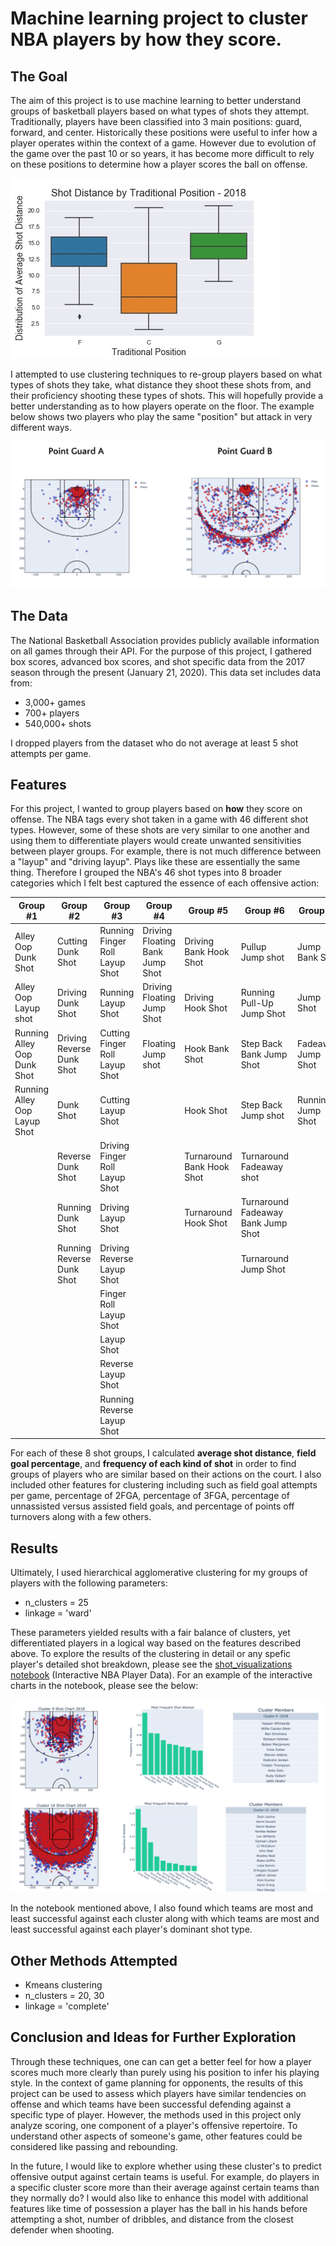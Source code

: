 # Machine learning project to cluster NBA players by how they score.

## The Goal

The aim of this project is to use machine learning to better understand groups of basketball players based on what types of shots they attempt. Traditionally, players have been classified into 3 main positions: guard, forward, and center. Historically these positions were useful to infer how a player operates within the context of a game. However due to evolution of the game over the past 10 or so years, it has become more difficult to rely on these positions to determine how a player scores the ball on offense. 

![Distribution of Shot Distance by Traditional Position](https://github.com/jcTTP3/nba_points/blob/master/images/jc_distribution_shot_distance_traditional.jpeg)

I attempted to use clustering techniques to re-group players based on what types of shots they take, what distance they shoot these shots from, and their proficiency shooting these types of shots. This will hopefully provide a better understanding as to how players operate on the floor. The example below shows two players who play the same "position" but attack in very different ways.

![Traditional](https://github.com/jcTTP3/nba_points/blob/master/images/pgs.png)

## The Data

The National Basketball Association provides publicly available information on all games through their API. For the purpose of this project, I gathered box scores, advanced box scores, and shot specific data from the 2017 season through the present (January 21, 2020). This data set includes data from:

* 3,000+ games
* 700+ players
* 540,000+ shots


I dropped players from the dataset who do not average at least 5 shot attempts per game. 

## Features

For this project, I wanted to group players based on **how** they score on offense. The NBA tags every shot taken in a game with 46 different shot types. However, some of these shots are very similar to one another and using them to differentiate players would create unwanted sensitivities between player groups. For example, there is not much difference between a "layup" and "driving layup". Plays like these are essentially the same thing. Therefore I grouped the NBA's 46 shot types into 8 broader categories which I felt best captured the essence of each offensive action: 


| Group #1| Group #2 | Group #3 | Group #4 | Group #5 | Group #6 | Group #7 | Group #8 |
|------------------------------|---------------------------|--------------------------------|---------------------------------|---------------------------|------------------------------------|--------------------|--------------------|
| Alley Oop Dunk Shot | Cutting Dunk Shot | Running Finger Roll Layup Shot | Driving Floating Bank Jump Shot | Driving Bank Hook Shot | Pullup Jump shot | Jump Bank Shot | Putback Dunk Shot |
| Alley Oop Layup shot | Driving Dunk Shot | Running Layup Shot | Driving Floating Jump Shot | Driving Hook Shot | Running Pull-Up Jump Shot | Jump Shot | Putback Layup Shot |
| Running Alley Oop Dunk Shot | Driving Reverse Dunk Shot | Cutting Finger Roll Layup Shot | Floating Jump shot | Hook Bank Shot | Step Back Bank Jump Shot | Fadeaway Jump Shot | Tip Dunk Shot |
| Running Alley Oop Layup Shot | Dunk Shot | Cutting Layup Shot |  | Hook Shot | Step Back Jump shot | Running Jump Shot | Tip Layup Shot |
|  | Reverse Dunk Shot | Driving Finger Roll Layup Shot |  | Turnaround Bank Hook Shot | Turnaround Fadeaway shot |  |  |
|  | Running Dunk Shot | Driving Layup Shot |  | Turnaround Hook Shot | Turnaround Fadeaway Bank Jump Shot |  |  |
|  | Running Reverse Dunk Shot | Driving Reverse Layup Shot |  |  | Turnaround Jump Shot |  |  |
|  |  | Finger Roll Layup Shot |  |  |  |  |  |
|  |  | Layup Shot |  |  |  |  |  |
|  |  | Reverse Layup Shot |  |  |  |  |  |
|  |  | Running Reverse Layup Shot |  |  |  |  |  |

For each of these 8 shot groups, I calculated **average shot distance**, **field goal percentage**, and **frequency of each kind of shot** in order to find groups of players who are similar based on their actions on the court. I also included other features for clustering including such as field goal attempts per game, percentage of 2FGA, percentage of 3FGA, percentage of unnassisted versus assisted field goals, and percentage of points off turnovers along with a few others.

## Results
Ultimately, I used hierarchical agglomerative clustering for my groups of players with the following parameters:

* n_clusters = 25
* linkage = 'ward'

These parameters yielded results with a fair balance of clusters, yet differentiated players in a logical way based on the features described above. To explore the results of the clustering in detail or any spefic player's detailed shot breakdown, please see the [shot_visualizations notebook](https://github.com/jcTTP3/nba_points/blob/master/shot_visualizations.ipynb) (Interactive NBA Player Data). For an example of the interactive charts in the notebook, please see the below:

![Cluster 9](https://github.com/jcTTP3/nba_points/blob/master/images/clust_9.png)
![Cluster 10](https://github.com/jcTTP3/nba_points/blob/master/images/clust_10.png)

In the notebook mentioned above, I also found which teams are most and least successful against each cluster along with which teams are most and least successful against each player's dominant shot type.

## Other Methods Attempted

* Kmeans clustering
* n_clusters = 20, 30
* linkage = 'complete'

## Conclusion and Ideas for Further Exploration

Through these techniques, one can can get a better feel for how a player scores much more clearly than purely using his position to infer his playing style. In the context of game planning for opponents, the results of this project can be used to assess which players have similar tendencies on offense and which teams have been successful defending against a specific type of player. However, the methods used in this project only analyze scoring, one component of a player's offensive repertoire. To understand other aspects of someone's game, other features could be considered like passing and rebounding.

In the future, I would like to explore whether using these cluster's to predict offensive output against certain teams is useful. For example, do players in a specific cluster score more than their average against certain teams than they normally do? I would also like to enhance this model with additional features like time of possession a player has the ball in his hands before attempting a shot, number of dribbles, and distance from the closest defender when shooting.
